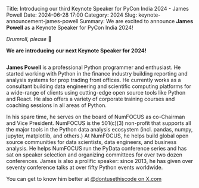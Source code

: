 Title: Introducing our third Keynote Speaker for PyCon India 2024 - James Powell
Date: 2024-06-28 17:00
Category: 2024
Slug: keynote-announcement-james-powell
Summary: We are excited to announce **James Powell** as a Keynote Speaker for PyCon India 2024!

*Drumroll, please* 🥁

**We are introducing our next Keynote Speaker for 2024!**

<p align="center" data-aos="fade-right"  data-aos-duration="1000">
    <img src="/blog/images/2024/keynote-james-powell.jpg" alt="" class="img-fluid" style="border-radius: 10%; max-height: 200px;">
</p>

**James Powell** is a professional Python programmer and enthusiast. He started working with Python in the finance industry building reporting and analysis systems for prop trading front offices. He currently works as a consultant building data engineering and scientific computing platforms for a wide-range of clients using cutting-edge open source tools like Python and React. He also offers a variety of corporate training courses and coaching sessions in all areas of
Python.

In his spare time, he serves on the board of NumFOCUS as co-Chairman and Vice President. NumFOCUS is the 501(c)(3) non-profit that supports all the major tools in the Python data analysis ecosystem (incl. pandas, numpy, jupyter, matplotlib, and others.) At NumFOCUS, he helps build global open source communities for data scientists, data engineers, and business analysis. He helps NumFOCUS run the PyData conference series and has sat on speaker selection and organizing committees for over two dozen conferences. James is also a prolific speaker: since 2013, he has given over seventy conference talks at
over fifty Python events worldwide.

You can get to know him better at [@dontusethiscode on X.com](https://x.com/dontusethiscode)
